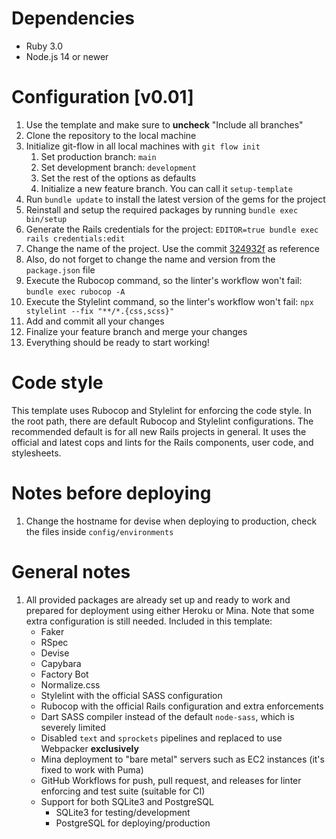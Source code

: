 # Dependencies

-   Ruby 3.0
-   Node.js 14 or newer

# Configuration [v0.01]

1.  Use the template and make sure to **uncheck** "Include all branches"
2.  Clone the repository to the local machine
3.  Initialize git-flow in all local machines with `git flow init`
    1.  Set production branch: `main`
    2.  Set development branch: `development`
    3.  Set the rest of the options as defaults
    4.  Initialize a new feature branch. You can call it `setup-template`
4.  Run `bundle update` to install the latest version of the gems for the project
5.  Reinstall and setup the required packages by running `bundle exec bin/setup`
6.  Generate the Rails credentials for the project: `EDITOR=true bundle exec rails credentials:edit`
7.  Change the name of the project. Use the commit [324932f](https://github.com/NoTengoBattery/rails6-ruby3-hk-ghwf-psql/commit/324932fbc5e055a3f40dbe2a565ce663f85235d7) as reference
8.  Also, do not forget to change the name and version from the `package.json` file
9.  Execute the Rubocop command, so the linter's workflow won't fail: `bundle exec rubocop -A`
10. Execute the Stylelint command, so the linter's workflow won't fail: `npx stylelint --fix "**/*.{css,scss}"`
11. Add and commit all your changes
12. Finalize your feature branch and merge your changes
13. Everything should be ready to start working!

# Code style

This template uses Rubocop and Stylelint for enforcing the code style. In the root path, there are default Rubocop and Stylelint configurations. The recommended default is for all new Rails projects in general. It uses the official and latest cops and lints for the Rails components, user code, and stylesheets.

# Notes before deploying

1.  Change the hostname for devise when deploying to production, check the files inside `config/environments`

# General notes

1.  All provided packages are already set up and ready to work and prepared for deployment using either Heroku or Mina. Note that some extra configuration is still needed. Included in this template:
    -   Faker
    -   RSpec
    -   Devise
    -   Capybara
    -   Factory Bot
    -   Normalize.css
    -   Stylelint with the official SASS configuration
    -   Rubocop with the official Rails configuration and extra enforcements
    -   Dart SASS compiler instead of the default `node-sass`, which is severely limited
    -   Disabled `text` and `sprockets` pipelines and replaced to use Webpacker **exclusively**
    -   Mina deployment to "bare metal" servers such as EC2 instances (it's fixed to work with Puma)
    -   GitHub Workflows for push, pull request, and releases for linter enforcing and test suite (suitable for CI)
    -   Support for both SQLite3 and PostgreSQL
        -   SQLite3 for testing/development
        -   PostgreSQL for deploying/production
